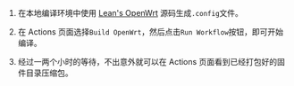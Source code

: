 1. 在本地编译环境中使用 [Lean's OpenWrt](https://p3terx.com/go/aHR0cHM6Ly9naXRodWIuY29tL2Nvb2xzbm93d29sZi9sZWRl) 源码生成`.config`文件。

2. 在 Actions 页面选择`Build OpenWrt`，然后点击`Run Workflow`按钮，即可开始编译。

3. 经过一两个小时的等待，不出意外就可以在 Actions 页面看到已经打包好的固件目录压缩包。

